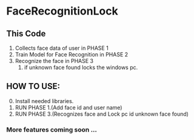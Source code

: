 # FaceRecognitionLock

## This Code 
1. Collects face data of user in PHASE 1
2. Train Model for Face Recognition in PHASE 2
3. Recognize the face in PHASE 3
	1. if unknown face found locks the windows pc.

## HOW TO USE:
 0. Install needed libraries.
 1. RUN PHASE 1.(Add face id and user name)
 2. RUN PHASE 3.(Recognizes face and Lock pc id unknown face found)
 
 ### More features coming soon ...
